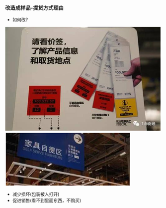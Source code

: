 ### 改造成样品-提货方式理由

* 如何改?



![](./img/1006-cUAt4lL5.png)
![](./img/1006-0CvbUYb1.png)



* 减少损坏(包装被人打开)
* 促进销售(看不到里面东西，不购买)


